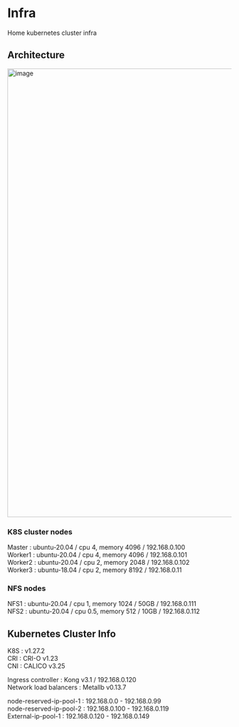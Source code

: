# Infra
Home kubernetes cluster infra

## Architecture
<img width="1009" alt="image" src="https://github.com/ecsimsw/A-to-Z/assets/46060746/81a910dc-8b72-4e71-949e-78626eb9b33f">

### K8S cluster nodes   
Master  : ubuntu-20.04 / cpu 4, memory 4096 / 192.168.0.100       
Worker1 : ubuntu-20.04 / cpu 4, memory 4096 / 192.168.0.101       
Worker2 : ubuntu-20.04 / cpu 2, memory 2048 / 192.168.0.102       
Worker3 : ubuntu-18.04 / cpu 2, memory 8192 / 192.168.0.11       
   
### NFS nodes
NFS1    : ubuntu-20.04 / cpu 1, memory 1024 / 50GB / 192.168.0.111        
NFS2    : ubuntu-20.04 / cpu 0.5, memory 512 / 10GB / 192.168.0.112         

## Kubernetes Cluster Info
K8S : v1.27.2      
CRI : CRI-O v1.23      
CNI : CALICO v3.25     
   
Ingress controller : Kong v3.1 / 192.168.0.120        
Network load balancers : Metallb v0.13.7     

node-reserved-ip-pool-1 : 192.168.0.0   - 192.168.0.99    
node-reserved-ip-pool-2 : 192.168.0.100 - 192.168.0.119    
External-ip-pool-1      : 192.168.0.120 - 192.168.0.149        
